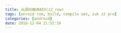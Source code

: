 ```yaml
---
title: 从源码编译AEX(z2_row)
tags: [anroid rom, build, compile aex, zuk z2 pro]
categories: [android]
date: 2018-12-04 21:52:39
---
```

